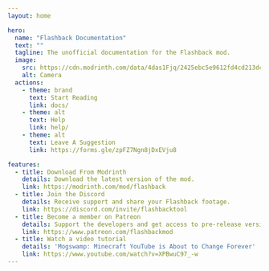 ```yaml
---
layout: home

hero:
  name: "Flashback Documentation"
  text: ""
  tagline: The unofficial documentation for the Flashback mod.
  image:
    src: https://cdn.modrinth.com/data/4das1Fjq/2425ebc5e9612fd4cd213dc7fc20eaebf626fd66.png
    alt: Camera
  actions:
    - theme: brand
      text: Start Reading
      link: docs/
    - theme: alt
      text: Help
      link: help/
    - theme: alt
      text: Leave A Suggestion
      link: https://forms.gle/zpFZ7Ngn8jDxEVju8

features:
  - title: Download From Modrinth
    details: Download the latest version of the mod.
    link: https://modrinth.com/mod/flashback
  - title: Join the Discord
    details: Receive support and share your Flashback footage.
    link: https://discord.com/invite/flashbacktool
  - title: Become a member on Patreon
    details: Support the developers and get access to pre-release versions of Flashback.
    link: https://www.patreon.com/flashbackmod
  - title: Watch a video tutorial
    details: 'Mogswamp: Minecraft YouTube is About to Change Forever'
    link: https://www.youtube.com/watch?v=XPBwuC97_-w
---
```

